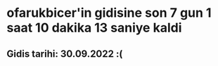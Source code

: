 # ofarukbicer'in gidisine son 7 gun 1 saat 10 dakika 13 saniye kaldi

## Gidis tarihi: 30.09.2022 :(